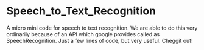 # Speech_to_Text_Recognition
A micro mini code for speech to text recognition. We are able to do this very ordinarily because of an API which google provides called as
SpeechRecognition. Just a few lines of code, but very useful. Cheggit out!
